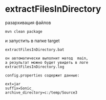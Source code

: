 # extractFilesInDirectory
разархивация файлов

````
mvn clean package
````
и запустить в папке target  
````
extractFilesInDirectory.bat

он автоматически выполнит матод  main,  
а результат можно будет увидеть в логе  
extractFilesInDirectory.log  

config.properties содержит данные:  

ext=jar
suffix=Sonic_
archive_directory=c:/temp/Source3
````
